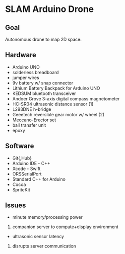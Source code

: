 # SLAM Arduino Drone

## Goal
Autonomous drone to map 2D space.

## Hardware
* Arduino UNO
* solderless breadboard
* jumper wires
* 9v battery w/ snap connector
* Lithium Battery Backpack for Arduino UNO
* KEDSUM bluetooth transceiver
* Andoer Grove 3-axis digital compass magnetometer
* HC-SR04 ultrasonic distance sensor (1)
* L293DNE h-bridge
* Geeetech reversible gear motor w/ wheel (2)
* Meccano-Erector set
* ball transfer unit
* epoxy

## Software
* Git{,Hub}
* Arduino IDE - C++
* Xcode - Swift
* ORSSerialPort
* Standard C++ for Arduino
* Cocoa
* SpriteKit

## Issues
* minute memory/processing power
1. companion server to compute+display environment

* ultrasonic sensor latency
1. disrupts server communication